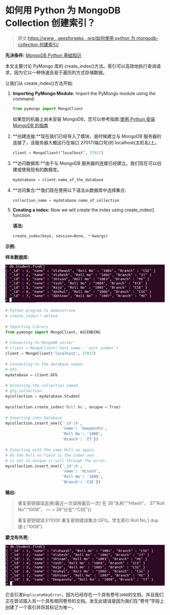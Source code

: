 # 如何用 Python 为 MongoDB Collection 创建索引？

> 原文:[https://www . geesforgeks . org/如何使用 python 为 mongodb-collection 创建索引/](https://www.geeksforgeeks.org/how-to-create-index-for-mongodb-collection-using-python/)

**先决条件:** [MongoDB Python 基础知识](https://www.geeksforgeeks.org/mongodb-and-python/)

本文主要讨论 PyMongo 库的 create_index()方法。索引可以高效地执行查询请求，因为它以一种快速且易于遍历的方式存储数据。

让我们从 create_index()方法开始:

1.  **Importing PyMongo Module:** Import the PyMongo module using the command:

    ```py
    from pymongo import MongoClient
    ```

    如果您的机器上尚未安装 MongoDB，您可以参考指南:[使用 Python 安装 MongoDB 的指南](https://www.geeksforgeeks.org/guide-install-mongodb-python-windows/)

2.  **创建连接:**现在我们已经导入了模块，是时候建立与 MongoDB 服务器的连接了，该服务器大概运行在端口 27017(端口号)的 localhost(主机名)上。

    ```py
    client = MongoClient(‘localhost’, 27017)
    ```

3.  **访问数据库:**由于与 MongoDB 服务器的连接已经建立。我们现在可以创建或使用现有的数据库。

    ```py
    mydatabase = client.name_of_the_database
    ```

4.  **访问集合:**我们现在使用以下语法从数据库中选择集合:

    ```py
    collection_name = mydatabase.name_of_collection
    ```

5.  **Creating a index:** Now we will create the index using create_index() function.

    **语法:**

    ```py
    create_index(keys, session=None, **kwargs)
    ```

**示例:**

**样本数据库:**

![python-mongodb-insert-one-21](img/0daa20c70fcc0b008a964432fd006802.png)

```py
# Python program to demonstrate
# create_index() method

# Importing Library
from pymongo import MongoClient, ASCENDING

# Connecting to MongoDB server
# client = MongoClient('host_name', 'port_number')
client = MongoClient('localhost', 27017)

# Connecting to the database named
# GFG
mydatabase = client.GFG

# Accessing the collection named
# gfg_collection
mycollection = mydatabase.Student

mycollection.create_index('Roll No', unique = True)

# Inserting into Database
mycollection.insert_one({'_id':8 , 
                         'name': 'Deepanshu', 
                         'Roll No': '1008',
                         'Branch': 'IT'})

# Inserting with the same Roll no again.
# As the Roll no field is the index and
# is set to unique it will through the error.
mycollection.insert_one({'_id':9 , 
                         'name': 'Hitesh', 
                         'Roll No': '1008',
                         'Branch': 'CSE'})
```

**输出:**

> 重复密钥错误追溯(最近一次调用最后一次)
> <ipython-input-49-c72d5798fc5a>在 <module>36“名称”:“Hitesh”，
> 37“Roll No”:“1008”，
> — > 38“分支”:“CSE”})</module></ipython-input-49-c72d5798fc5a>
> 
> 重复密钥错误:E11000 重复密钥错误集合:GFG。学生索引:Roll No_1 dup 键:{:“1008”}

**蒙戈布外壳:**

![python-mongodb-index](img/6a81b5e9fba8136120dcb4b35dcba994.png)

它会引发`DuplicateKeyError`，因为已经存在一个具有卷号`1008`的文档，并且我们正在尝试插入另一个具有相同卷号的文档。发生此错误是因为我们在“卷号”字段上创建了一个索引并将其标记为唯一。